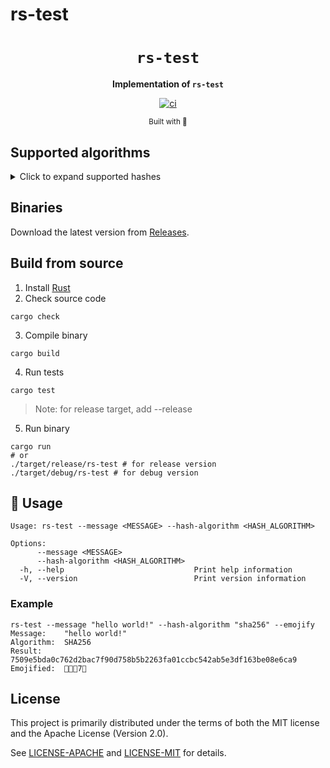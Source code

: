 # rs-test

<div align="center">

  <h1><code>rs-test</code></h1>

  <strong>Implementation of `rs-test`</strong>

  [![ci](https://github.com/jiep/rs-test/actions/workflows/ci.yml/badge.svg)](https://github.com/jiep/rs-test/actions/workflows/ci.yml)
  
  <sub>Built with 🦀</sub>
</div>


## Supported algorithms

<details>
  <summary>Click to expand supported hashes </summary>
  
    * SHA256
    * SHA512
    
</details>

## Binaries

Download the latest version from [Releases](https://github.com/jiep/rs-test/releases).

## Build from source

1. Install [Rust](https://www.rust-lang.org/tools/install)
2. Check source code

```
cargo check
``` 

3. Compile binary

```
cargo build
``` 

4. Run tests

```
cargo test
```

> Note: for release target, add --release

5. Run binary

```
cargo run
# or
./target/release/rs-test # for release version
./target/debug/rs-test # for debug version
```

## 🚴 Usage

```
Usage: rs-test --message <MESSAGE> --hash-algorithm <HASH_ALGORITHM>

Options:
      --message <MESSAGE>                
      --hash-algorithm <HASH_ALGORITHM>  
  -h, --help                             Print help information
  -V, --version                          Print version information
```

### Example

```
rs-test --message "hello world!" --hash-algorithm "sha256" --emojify
Message:    "hello world!"
Algorithm:  SHA256
Result:     7509e5bda0c762d2bac7f90d758b5b2263fa01ccbc542ab5e3df163be08e6ca9
Emojified:  👗🔟🐍7⃣
```

## License
This project is primarily distributed under the terms of both the MIT license and the Apache License (Version 2.0).

See [LICENSE-APACHE](./LICENSE-APACHE) and [LICENSE-MIT](./LICENSE-MIT) for details.
